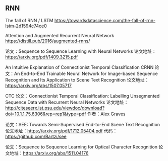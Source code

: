  ## RNN 
The fall of RNN / LSTM
https://towardsdatascience.com/the-fall-of-rnn-lstm-2d1594c74ce0

Attention and Augmented Recurrent Neural Network
https://distill.pub/2016/augmented-rnns/ 

论文：Sequence to Sequence Learning with Neural Networks
论文地址：https://arxiv.org/pdf/1409.3215.pdf

An Intuitive Explanation of Connectionist Temporal Classification
CRNN
论文：An End-to-End Trainable Neural Network for Image-based Sequence Recognition and Its Application to Scene Text Recognition 
论文地址：https://arxiv.org/abs/1507.05717

CTC 
论文：Connectionist Temporal Classification: Labelling Unsegmented Sequence Data with Recurrent Neural Networks
论文地址：http://citeseerx.ist.psu.edu/viewdoc/download?doi=10.1.1.75.6306&rep=rep1&type=pdf
作者：Alex Graves

论文：SEE: Towards Semi-Supervised End-to-End Scene Text Recognition
论文地址：https://arxiv.org/pdf/1712.05404.pdf 
代码：https://github.com/Bartzi/see 

论文：Sequence to Sequence Learning for Optical Character Recognition
论文地址：https://arxiv.org/abs/1511.04176
  
